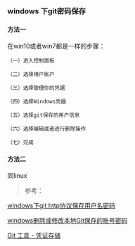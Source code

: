 ### windows 下git密码保存

#### 方法一
在win10或者win7都是一样的步骤：
```
（一）进入控制面板

（二）选择用户账户

（三）选择管理你的凭据

（四）选择Windows凭据

（五）选择git保存的用户信息

（六）选择编辑或者进行删除操作

（七）完成
```

#### 方法二
同linux


> 参考：

[windows下git http协议保存用户名密码](https://blog.csdn.net/zhangxiaoyang0/article/details/69239734)

[windows删除或修改本地Git保存的账号密码](https://blog.csdn.net/xudailong_blog/article/details/78798118)

[Git 工具 - 凭证存储](https://git-scm.com/book/zh/v2/Git-%E5%B7%A5%E5%85%B7-%E5%87%AD%E8%AF%81%E5%AD%98%E5%82%A8)
